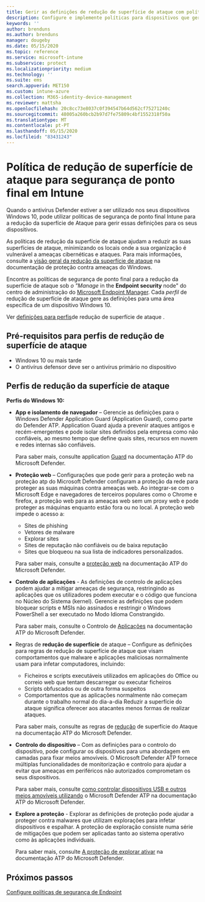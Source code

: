 ```yaml
---
title: Gerir as definições de redução de superfície de ataque com políticas de segurança de ponto final no Microsoft Intune / Microsoft Docs
description: Configure e implemente políticas para dispositivos que gere com definições de política de redução de superfície de ataque de segurança final no Microsoft Intune
keywords: ''
author: brenduns
ms.author: brenduns
manager: dougeby
ms.date: 05/15/2020
ms.topic: reference
ms.service: microsoft-intune
ms.subservice: protect
ms.localizationpriority: medium
ms.technology: ''
ms.suite: ems
search.appverid: MET150
ms.custom: intune-azure
ms.collection: M365-identity-device-management
ms.reviewer: mattsha
ms.openlocfilehash: 20c8cc73e8037c0f394547b64d562cf75271240c
ms.sourcegitcommit: 48005a260bcb2b97d7fe75809c4bf1552318f50a
ms.translationtype: MT
ms.contentlocale: pt-PT
ms.lasthandoff: 05/15/2020
ms.locfileid: "83431243"
---
```

# <a name="attack-surface-reduction-policy-for-endpoint-security-in-intune"></a>Política de redução de superfície de ataque para segurança de ponto final em Intune

Quando o antivírus Defender estiver a ser utilizado nos seus dispositivos Windows 10, pode utilizar políticas de segurança de ponto final Intune para a redução da superfície de Ataque para gerir essas definições para os seus dispositivos.

As políticas de redução da superfície de ataque ajudam a reduzir as suas superfícies de ataque, minimizando os locais onde a sua organização é vulnerável a ameaças cibernéticas e ataques. Para mais informações, consulte a [visão geral da redução da superfície de ataque]( https://docs.microsoft.com/windows/security/threat-protection/microsoft-defender-atp/overview-attack-surface-reduction) na documentação de proteção contra ameaças do Windows.

Encontre as políticas de segurança de ponto final para a redução da superfície de ataque sob *o "Manage* in the **Endpoint security** node" do centro de administração do [Microsoft Endpoint Manager](https://go.microsoft.com/fwlink/?linkid=2109431). Cada *perfil* de redução de superfície de ataque gere as definições para uma área específica de um dispositivo Windows 10.

Ver [definições para perfis](../protect/endpoint-security-asr-profile-settings.md)de redução de superfície de ataque .

## <a name="prerequisites-for-attack-surface-reduction-profiles"></a>Pré-requisitos para perfis de redução de superfície de ataque

- Windows 10 ou mais tarde
- O antivírus defensor deve ser o antivírus primário no dispositivo

## <a name="attack-surface-reduction-profiles"></a>Perfis de redução da superfície de ataque

**Perfis do Windows 10:**

- **App e isolamento de navegador** – Gerencie as definições para o Windows Defender Application Guard (Application Guard), como parte do Defender ATP. Application Guard ajuda a prevenir ataques antigos e recém-emergentes e pode isolar sites definidos pela empresa como não confiáveis, ao mesmo tempo que define quais sites, recursos em nuvem e redes internas são confiáveis.

  Para saber mais, consulte application [Guard](https://docs.microsoft.com/windows/security/threat-protection/windows-defender-application-guard/wd-app-guard-overview) na documentação ATP do Microsoft Defender.

- **Proteção web** – Configurações que pode gerir para a proteção web na proteção atp do Microsoft Defender configuram a proteção da rede para proteger as suas máquinas contra ameaças web. Ao integrar-se com o Microsoft Edge e navegadores de terceiros populares como o Chrome e firefox, a proteção web para as ameaças web sem um proxy web e pode proteger as máquinas enquanto estão fora ou no local. A proteção web impede o acesso a:
  - Sites de phishing
  - Vetores de malware
  - Explorar sites
  - Sites de reputação não confiáveis ou de baixa reputação
  - Sites que bloqueou na sua lista de indicadores personalizados.

  Para saber mais, consulte a [proteção web](https://docs.microsoft.com/windows/security/threat-protection/microsoft-defender-atp/web-protection-overview) na documentação ATP do Microsoft Defender.

- **Controlo de aplicações** - As definições de controlo de aplicações podem ajudar a mitigar ameaças de segurança, restringindo as aplicações que os utilizadores podem executar e o código que funciona no Núcleo do Sistema (kernel). Gerencie as definições que podem bloquear scripts e MSIs não assinados e restringir o Windows PowerShell a ser executado no Modo Idioma Constrangido.

  Para saber mais, consulte o Controlo de [Aplicações](https://docs.microsoft.com/windows/security/threat-protection/windows-defender-application-control/windows-defender-application-control) na documentação ATP do Microsoft Defender.

- Regras de **redução de superfície** de ataque – Configure as definições para regras de redução de superfície de ataque que visam comportamentos que malware e aplicações maliciosas normalmente usam para infetar computadores, incluindo:
  - Ficheiros e scripts executáveis utilizados em aplicações do Office ou correio web que tentam descarregar ou executar ficheiros
  - Scripts obfuscados ou de outra forma suspeitos
  - Comportamentos que as aplicações normalmente não começam durante o trabalho normal do dia-a-dia Reduzir a superfície do ataque significa oferecer aos atacantes menos formas de realizar ataques.

  Para saber mais, consulte as regras de [redução](https://docs.microsoft.com/windows/security/threat-protection/microsoft-defender-atp/attack-surface-reduction) de superfície do Ataque na documentação ATP do Microsoft Defender.

- **Controlo do dispositivo** – Com as definições para o controlo do dispositivo, pode configurar os dispositivos para uma abordagem em camadas para fixar meios amovíveis. O Microsoft Defender ATP fornece múltiplas funcionalidades de monitorização e controlo para ajudar a evitar que ameaças em periféricos não autorizados comprometam os seus dispositivos.

  Para saber mais, consulte [como controlar dispositivos USB e outros meios amovíveis utilizando](https://docs.microsoft.com/windows/security/threat-protection/device-control/control-usb-devices-using-intune) o Microsoft Defender ATP na documentação ATP do Microsoft Defender.

- **Explore a proteção** - Explorar as definições de proteção pode ajudar a proteger contra malwares que utilizam explorações para infetar dispositivos e espalhar. A proteção de exploração consiste numa série de mitigações que podem ser aplicadas tanto ao sistema operativo como às aplicações individuais.

  Para saber mais, consulte [A proteção de explorar ativar](https://docs.microsoft.com/windows/security/threat-protection/microsoft-defender-atp/enable-exploit-protection) na documentação ATP do Microsoft Defender.

## <a name="next-steps"></a>Próximos passos

[Configure políticas de segurança de Endpoint](../protect/endpoint-security-policy.md#create-an-endpoint-security-policy)
